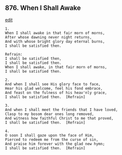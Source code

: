 
## 876.  When I Shall Awake
[edit](https://docs.google.com/document/d/1v6%2DPX0j52JTjjxTR8k%2DREVhjx98BmgDX/edit?mode=html)



    1.
    When I shall awake in that fair morn of morns,
    After whose dawning never night returns,
    And with whose bright glory day eternal burns,
    I shall be satisfied then.

    Refrain:
    I shall be satisfied then,
    I shall be satisfied then.
    When I shall awake, in that fair morn of morns,
    I shall be satisfied then.

    2.
    And when I shall see His glory face to face,
    Hear his glad welcome, feel his fond embrace,
    And feast on the fulness of his heav'nly grace,
    I shall be satisfied then.  [Refrain]

    3.
    And when I shall meet the friends that I have loved,
    Clasp to my bosom dear ones long removed,
    And witness how faithful Christ to me that proved,
    I shall be satisfied then.  [Refrain]

    4.
    O soon I shall gaze upon the face of Him,
    Pierced to redeem me from the curse of sin,
    And praise him forever with the glad new hymn;
    I shall be satisfied then.  [Refrain]

